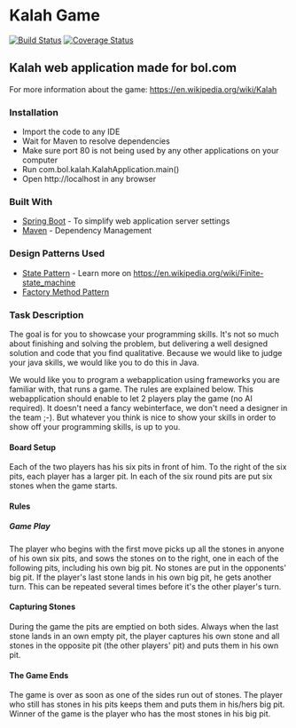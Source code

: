 # Kalah Game

[![Build Status](https://travis-ci.org/acaremre7/ea-kalah.svg?branch=master)](https://travis-ci.org/acaremre7/ea-kalah) 
[![Coverage Status](https://coveralls.io/repos/github/acaremre7/ea-kalah/badge.svg?branch=master)](https://coveralls.io/github/acaremre7/ea-kalah?branch=master)

## Kalah web application made for bol.com

For more information about the game: https://en.wikipedia.org/wiki/Kalah

### Installation

- Import the code to any IDE
- Wait for Maven to resolve dependencies
- Make sure port 80 is not being used by any other applications on your computer
- Run com.bol.kalah.KalahApplication.main()
- Open http://localhost in any browser

### Built With

* [Spring Boot](http://spring.io/projects/spring-boot) - To simplify web application server settings
* [Maven](https://maven.apache.org/) - Dependency Management

### Design Patterns Used
* [State Pattern](https://en.wikipedia.org/wiki/State_pattern) - Learn more on https://en.wikipedia.org/wiki/Finite-state_machine
* [Factory Method Pattern](https://en.wikipedia.org/wiki/Factory_method_pattern)

### Task Description

The goal is for you to showcase your programming skills. It's not so much about finishing and solving the problem, but delivering  a well designed solution and code that you find qualitative. Because we would like to judge your java skills, we would like you to do this in Java.

We would like you to program a webapplication using frameworks you are familiar with, that runs a game. The rules are explained below.
This webapplication should enable to let 2 players play the game (no AI required). It doesn't need a fancy webinterface, we don't need a designer in the team ;-). But whatever you think is nice to show your skills in order to show off your programming skills, is up to you.

#### Board Setup
Each of the two players has his six pits in front of him. To the right of the six pits, each player has a larger pit. In each of the six round pits are put six stones when the game starts.

#### Rules
##### Game Play
The player who begins with the first move picks up all the stones in anyone of his own six pits, and sows the stones on to the right, one in each of the following pits, including his own big pit. No stones are put in the opponents' big pit. If the player's last stone lands in his own big pit, he gets another turn. This can be repeated several times before it's the other player's turn.

#### Capturing Stones
During the game the pits are emptied on both sides. Always when the last stone lands in an own empty pit, the player captures his own stone and all stones in the opposite pit (the other players' pit) and puts them in his own pit.

#### The Game Ends
The game is over as soon as one of the sides run out of stones. The player who still has stones in his pits keeps them and puts them in his/hers big pit. Winner of the game is the player who has the most stones in his big pit.
